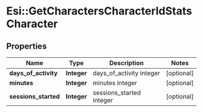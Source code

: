 # Esi::GetCharactersCharacterIdStatsCharacter

## Properties
Name | Type | Description | Notes
------------ | ------------- | ------------- | -------------
**days_of_activity** | **Integer** | days_of_activity integer | [optional] 
**minutes** | **Integer** | minutes integer | [optional] 
**sessions_started** | **Integer** | sessions_started integer | [optional] 


